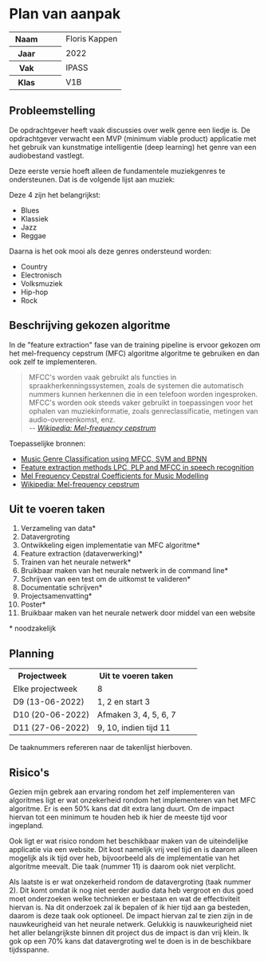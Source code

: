# Plan van aanpak

<html>
  <style>
    th {
      padding-right: 48px;
      padding-left: 12px;
    }
    td {
      padding-left: 8px;
      padding-right: 8px;
    }
  </style>
  <table>
    <tr>
      <th>Naam</th>
      <td>Floris Kappen</td>
    </tr>
    <tr>
      <th>Jaar</th>
      <td>2022</td>
    </tr>
    <tr>
      <th>Vak</th>
      <td>IPASS</td>
    </tr>
    <tr>
      <th>Klas</th>
      <td>V1B</td>
    </tr>
  </table>
</html>

## Probleemstelling

De opdrachtgever heeft vaak discussies over welk genre een liedje is. De opdrachtgever verwacht een MVP (minimum viable product) applicatie met het gebruik van kunstmatige intelligentie (deep learning) het genre van een audiobestand vastlegt.

Deze eerste versie hoeft alleen de fundamentele muziekgenres te ondersteunen. Dat is de volgende lijst aan muziek:

Deze 4 zijn het belangrijkst:
- Blues
- Klassiek
- Jazz
- Reggae

Daarna is het ook mooi als deze genres ondersteund worden:
- Country
- Electronisch
- Volksmuziek
- Hip-hop
- Rock

## Beschrijving gekozen algoritme

In de "feature extraction" fase van de training pipeline is ervoor gekozen om het mel-frequency cepstrum (MFC) algoritme algoritme te gebruiken en dan ook zelf te implementeren. 

> MFCC's worden vaak gebruikt als functies in spraakherkenningssystemen, zoals de systemen die automatisch nummers kunnen herkennen die in een telefoon worden ingesproken.     
> MFCC's worden ook steeds vaker gebruikt in toepassingen voor het ophalen van muziekinformatie, zoals genreclassificatie, metingen van audio-overeenkomst, enz.    
>-- <cite>[Wikipedia: Mel-frequency cepstrum](https://en.wikipedia.org/wiki/Mel-frequency_cepstrum)</cite>

Toepasselijke bronnen:
- [Music Genre Classification using MFCC, SVM and BPNN](http://citeseerx.ist.psu.edu/viewdoc/download?doi=10.1.1.695.7456&rep=rep1&type=pdf)
- [Feature extraction methods LPC, PLP and MFCC in speech recognition](https://www.researchgate.net/publication/261914482_Feature_extraction_methods_LPC_PLP_and_MFCC_in_speech_recognition)
- [Mel Frequency Cepstral Coefficients for Music Modelling](https://ismir2000.ismir.net/papers/logan_paper.pdf)
- [Wikipedia: Mel-frequency cepstrum](https://en.wikipedia.org/wiki/Mel-frequency_cepstrum)

## Uit te voeren taken
1. Verzameling van data*
2. Datavergroting
3. Ontwikkeling eigen implementatie van MFC algoritme*
4. Feature extraction (dataverwerking)*
5. Trainen van het neurale netwerk*
6. Bruikbaar maken van het neurale netwerk in de command line*
7. Schrijven van een test om de uitkomst te valideren*
8. Documentatie schrijven*
9. Projectsamenvatting*
10. Poster*
11. Bruikbaar maken van het neurale netwerk door middel van een website


\* noodzakelijk

## Planning

<html>
  <style>
    th {
      padding-right: 48px;
      padding-left: 12px;
    }
    td {
      padding-left: 8px;
      padding-right: 8px;
    }
  </style>
  <table>
    <tr>
      <th>Projectweek</th>
      <th>Uit te voeren taken</th>
    </tr>
    <tr>
      <td>Elke projectweek</td>
      <td>8</td>
    </tr>
    <tr>
      <td>D9 (13-06-2022)</td>
      <td>1, 2 en start 3</td>
    </tr>
    <tr>
      <td>D10 (20-06-2022)</td>
      <td>Afmaken 3, 4, 5, 6, 7</td>
    </tr>
    <tr>
      <td>D11 (27-06-2022)</td>
      <td>9, 10, indien tijd 11</td>
    </tr>
  </table>
</html>

De taaknummers refereren naar de takenlijst hierboven.

## Risico's

Gezien mijn gebrek aan ervaring rondom het zelf implementeren van algoritmes ligt er wat onzekerheid rondom het implementeren van het MFC algoritme. Er is een 50% kans dat dit extra lang duurt. Om de impact hiervan tot een minimum te houden heb ik hier de meeste tijd voor ingepland. 

Ook ligt er wat risico rondom het beschikbaar maken van de uiteindelijke applicatie via een website. Dit kost namelijk vrij veel tijd en is daarom alleen mogelijk als ik tijd over heb, bijvoorbeeld als de implementatie van het algoritme meevalt. Die taak (nummer 11) is daarom ook niet verplicht.

Als laatste is er wat onzekerheid rondom de datavergroting (taak nummer 2). Dit komt omdat ik nog niet eerder audio data heb vergroot en dus goed moet onderzoeken welke technieken er bestaan en wat de effectiviteit hiervan is. Na dit onderzoek zal ik bepalen of ik hier tijd aan ga besteden, daarom is deze taak ook optioneel. De impact hiervan zal te zien zijn in de nauwkeurigheid van het neurale netwerk. Gelukkig is nauwkeurigheid niet het aller belangrijkste binnen dit project dus de impact is dan vrij klein. Ik gok op een 70% kans dat datavergroting wel te doen is in de beschikbare tijdsspanne.

